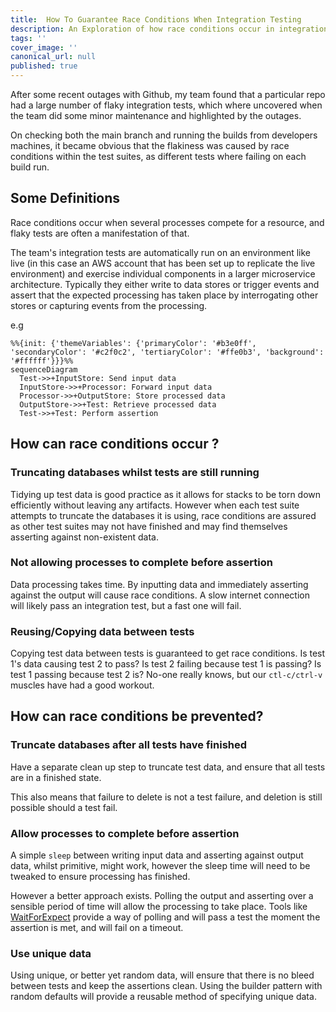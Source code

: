 ```yaml
---
title:  How To Guarantee Race Conditions When Integration Testing
description: An Exploration of how race conditions occur in integration testing and how to prevent them.
tags: ''
cover_image: ''
canonical_url: null
published: true
---
```


After some recent outages with Github, my team found that a particular repo had a large number of flaky integration tests, which where uncovered when the team did some minor maintenance and highlighted by the outages.

On checking both the main branch and running the builds from developers machines, it became obvious that the flakiness was caused by race conditions within the test suites, as different tests where failing on each build run.

## Some Definitions

Race conditions occur when several processes compete for a resource, and flaky tests are often a manifestation of that.

The team's integration tests are automatically run on an environment like live (in this case an AWS account that has been set up to replicate the live environment) and exercise individual components in a larger microservice architecture. Typically they either write to data stores or trigger events and assert that the expected processing has taken place by interrogating other stores or capturing events from the processing.

e.g

```mermaid
%%{init: {'themeVariables': {'primaryColor': '#b3e0ff', 'secondaryColor': '#c2f0c2', 'tertiaryColor': '#ffe0b3', 'background': '#ffffff'}}}%%
sequenceDiagram
  Test->>+InputStore: Send input data
  InputStore->>+Processor: Forward input data
  Processor->>+OutputStore: Store processed data
  OutputStore->>+Test: Retrieve processed data
  Test->>+Test: Perform assertion
```

## How can race conditions occur ?

### Truncating databases whilst tests are still running

Tidying up test data is good practice as it allows for stacks to be torn down efficiently without leaving any artifacts. However when each test suite attempts to truncate the databases it is using, race conditions are assured as other test suites may not have finished and may find themselves asserting against non-existent data.

### Not allowing processes to complete before assertion

Data processing takes time. By inputting data and immediately asserting against the output will cause race conditions. A slow internet connection will likely pass an integration test, but a fast one will fail.

### Reusing/Copying data between tests

Copying test data between tests is guaranteed to get race conditions. Is test 1's data causing test 2 to pass? Is test 2 failing because test 1 is passing?  Is test 1 passing because test 2 is? No-one really knows, but our `ctl-c/ctrl-v` muscles have had a good workout.

## How can race conditions be prevented?

### Truncate databases after all tests have finished

Have a separate clean up step to truncate test data, and ensure that all tests are in a finished state.

This also means that failure to delete is not a test failure, and deletion is still possible should a test fail.

### Allow processes to complete before assertion

A simple `sleep` between writing input data and asserting against output data, whilst primitive, might work, however the sleep time will need to be tweaked to ensure processing has finished.

However a better approach exists. Polling the output and asserting over a sensible period of time will allow the processing to take place. Tools like [WaitForExpect](https://www.npmjs.com/package/wait-for-expect) provide a way of polling and will pass a test the moment the assertion is met, and will fail on a timeout.

### Use unique data

Using unique, or better yet random data, will ensure that there is no bleed between tests and keep the assertions clean. Using the builder pattern with random defaults will provide a reusable method of specifying unique data.
